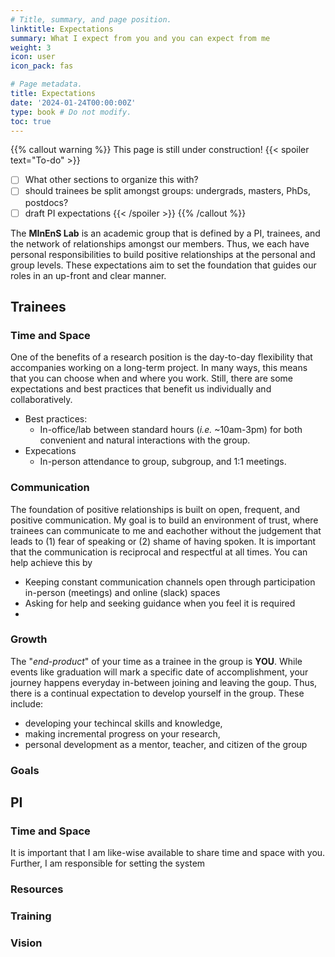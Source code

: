 ```yaml
---
# Title, summary, and page position.
linktitle: Expectations
summary: What I expect from you and you can expect from me
weight: 3
icon: user
icon_pack: fas

# Page metadata.
title: Expectations
date: '2024-01-24T00:00:00Z'
type: book # Do not modify.
toc: true
---
```


{{% callout warning %}}
This page is still under construction!
{{< spoiler text="To-do" >}}
- [ ] What other sections to organize this with?
- [ ] should trainees be split amongst groups: undergrads, masters, PhDs, postdocs?
- [ ] draft PI expectations
{{< /spoiler >}}
{{% /callout %}}

The **MInEnS Lab** is an academic group that is defined by a PI, trainees, and the network of relationships amongst our members. 
Thus, we each have personal responsibilities to build positive relationships at the personal and group levels.
These expectations aim to set the foundation that guides our roles in an up-front and clear manner. 

## Trainees

### Time and Space
One of the benefits of a research position is the day-to-day flexibility that accompanies working on a long-term project. In many ways, this means that you can choose when and where you work. Still, there are some expectations and best practices that benefit us individually and collaboratively.
- Best practices:
    - In-office/lab between standard hours (_i.e._ ~10am-3pm) for both convenient and natural interactions with the group.
- Expecations
    - In-person attendance to group, subgroup, and 1:1 meetings.
### Communication
The foundation of positive relationships is built on open, frequent, and positive communication. My goal is to build an environment of trust, where trainees can communicate to me and eachother without the judgement that leads to (1) fear of speaking or (2) shame of having spoken. It is important that the communication is reciprocal and respectful at all times. You can help achieve this by
- Keeping constant communication channels open through participation in-person (meetings) and online (slack) spaces
- Asking for help and seeking guidance when you feel it is required
- 
### Growth
The "*end-product*" of your time as a trainee in the group is **YOU**. While events like graduation will mark a specific date of accomplishment, your journey happens everyday in-between joining and leaving the goup. Thus, there is a continual expectation to develop yourself in the group. These include:
- developing your techincal skills and knowledge,
- making incremental progress on your research, 
- personal development as a mentor, teacher, and citizen of the group
### Goals


## PI

### Time and Space
It is important that I am like-wise available to share time and space with you. Further, I am responsible for setting the system
### Resources
### Training
### Vision